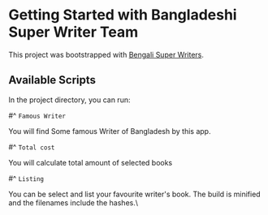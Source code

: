 # Getting Started with Bangladeshi Super Writer Team

This project was bootstrapped with [Bengali Super Writers](https://serene-hoover-e22356.netlify.app/).

## Available Scripts

In the project directory, you can run:

#^   `Famous Writer`

You will find Some famous Writer of Bangladesh by this app.

#^   `Total cost`

You will  calculate total amount of selected books

#^   `Listing`

You can be select and list your favourite writer's book.
The build is minified and the filenames include the hashes.\
